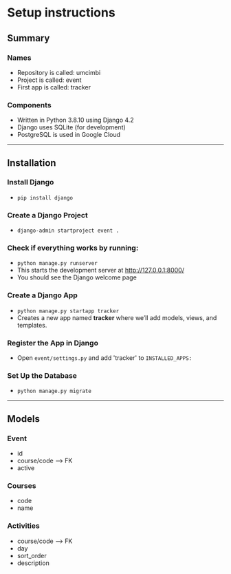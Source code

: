 # Setup instructions

## Summary

### Names
- Repository is called: umcimbi
- Project is called: event
- First app is called: tracker

### Components
- Written in Python 3.8.10 using Django 4.2
- Django uses SQLite (for development)
- PostgreSQL is used in Google Cloud

---
## Installation

### Install Django
- `pip install django`

### Create a Django Project
- `django-admin startproject event .`

### Check if everything works by running:
- `python manage.py runserver`
- This starts the development server at http://127.0.0.1:8000/
- You should see the Django welcome page

### Create a Django App
- `python manage.py startapp tracker`
- Creates a new app named **tracker** where we’ll add models, views, and templates.

### Register the App in Django
- Open `event/settings.py` and add 'tracker' to `INSTALLED_APPS:`

### Set Up the Database
- `python manage.py migrate`

---
## Models

### Event
- id
- course/code --> FK
- active

### Courses
- code
- name

### Activities
- course/code --> FK
- day
- sort_order
- description